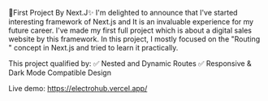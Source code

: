 🎉First Project By Next.J✨
I'm delighted to announce that I've started interesting framework of Next.js and It is an invaluable experience for my future career. 
I've made my first full project which is about a digital sales website by this framework.
In this project, I mostly focused on the "Routing " concept in Next.js and tried to learn it practically. 

This project qualified by: 
✅ Nested and Dynamic Routes 
✅ Responsive & Dark Mode Compatible Design

Live demo: https://electrohub.vercel.app/
